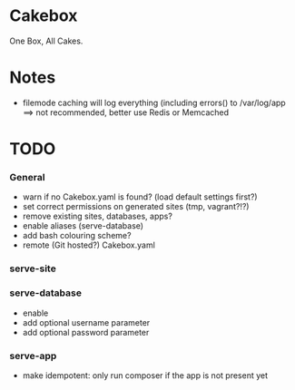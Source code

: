 Cakebox
=======

One Box, All Cakes.

# Notes

- filemode caching will log everything (including errors() to /var/log/app ==> not recommended, better use Redis or Memcached

# TODO

### General

- warn if no Cakebox.yaml is found? (load default settings first?)
- set correct permissions on generated sites (tmp, vagrant?!?)
- remove existing sites, databases, apps?
- enable aliases (serve-database)
- add bash colouring scheme?
- remote (Git hosted?) Cakebox.yaml

### serve-site


### serve-database

- enable
- add optional username parameter
- add optional password parameter

### serve-app

- make idempotent: only run composer if the app is not present yet

